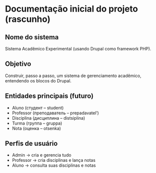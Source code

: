 # Documentação inicial do projeto (rascunho)

## Nome do sistema

 Sistema Acadêmico Experimental (usando Drupal como framework PHP).

## Objetivo

Construir, passo a passo, um sistema de gerenciamento acadêmico, entendendo os blocos do Drupal.

## Entidades principais (futuro)

* Aluno (студент – student)
* Professor (преподаватель – prepadavatel’)
* Disciplina (дисциплина – distsiplina)
* Turma (группа – gruppa)
* Nota (оценка – otsenka)

## Perfis de usuário

* Admin → cria e gerencia tudo
* Professor → cria disciplinas e lança notas
* Aluno → consulta suas disciplinas e notas
